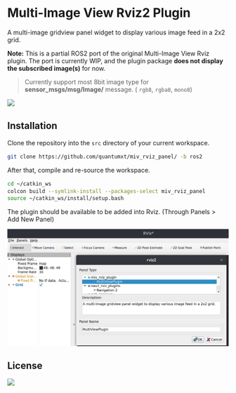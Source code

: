 # Multi-Image View Rviz2 Plugin

A multi-image gridview panel widget to display various image feed in a 2x2 grid.

**Note:** This is a partial ROS2 port of the original Multi-Image View Rviz plugin. The port is currently WIP, and the plugin package **does not display the subscribed image(s)** for now.

> Currently support most 8bit image type for  **sensor_msgs/msg/Image/** message. ( `rgb8`, `rgba8`, `mono8`)

![](assets/miv_main.png)

## Installation

Clone the repository into the `src` directory of your current workspace.

```bash
git clone https://github.com/quantumxt/miv_rviz_panel/ -b ros2
```

After that, compile and re-source the workspace.

```bash
cd ~/catkin_ws
colcon build --symlink-install --packages-select miv_rviz_panel
source ~/catkin_ws/install/setup.bash
```

The plugin should be available to be added into Rviz. (Through Panels > Add New Panel)

![](assets/rviz_panel.png)


## License
<a href="LICENSE" ><img src="https://img.shields.io/github/license/quantumxt/miv_rviz_panel?style=flat-square"/></a>
